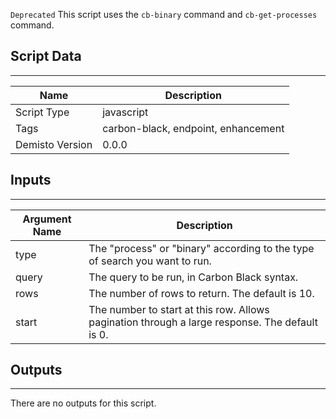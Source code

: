 `Deprecated`
This script uses the `cb-binary` command and `cb-get-processes` command.
## Script Data
---

| **Name** | **Description** |
| --- | --- |
| Script Type | javascript |
| Tags | carbon-black, endpoint, enhancement |
| Demisto Version | 0.0.0 |

## Inputs
---

| **Argument Name** | **Description** |
| --- | --- |
| type | The "process" or "binary" according to the type of search you want to run. |
| query | The query to be run, in Carbon Black syntax. |
| rows | The number of rows to return. The default is 10. |
| start | The number to start at this row. Allows pagination through a large response. The default is 0.  |

## Outputs
---
There are no outputs for this script.
